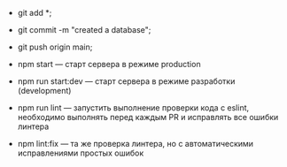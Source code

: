 * git add *;
* git commit -m "created a database";
* git push origin main;

* npm start — старт сервера в режиме production
* npm run start:dev — старт сервера в режиме разработки (development)
* npm run lint — запустить выполнение проверки кода с eslint, необходимо выполнять перед каждым PR и исправлять все ошибки линтера
* npm lint:fix — та же проверка линтера, но с автоматическими исправлениями простых ошибок